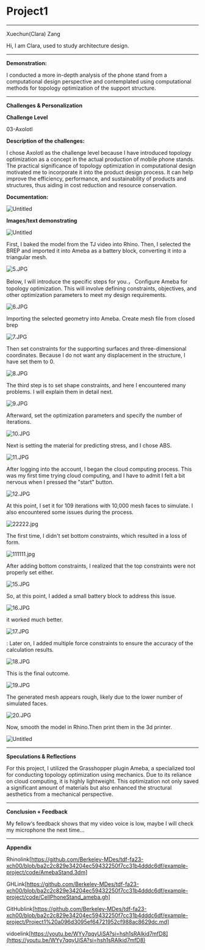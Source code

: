 # Project1

---

Xuechun(Clara) Zang

Hi, I am Clara, used to study architecture design.

---

**Demonstration:**

I conducted a more in-depth analysis of the phone stand from a computational design perspective and contemplated using computational methods for topology optimization of the support structure.

---

**Challenges & Personalization**

**Challenge Level**

03-Axolotl

**Description of the challenges:**

I chose Axolotl as the challenge level because I have introduced topology optimization as a concept in the actual production of mobile phone stands. The practical significance of topology optimization in computational design motivated me to incorporate it into the product design process. It can help improve the efficiency, performance, and sustainability of products and structures, thus aiding in cost reduction and resource conservation.

**Documentation:**

![Untitled](Project1%20a096d3095ef64721952cf988ac8629dc/Untitled.jpeg)

**Images/text demonstrating** 

![Untitled](Project1%20a096d3095ef64721952cf988ac8629dc/Untitled.png)

First, I baked the model from the TJ video into Rhino. Then, I selected the BREP and imported it into Ameba as a battery block, converting it into a triangular mesh.

![5.JPG](Project1%20a096d3095ef64721952cf988ac8629dc/5.jpg)

Below, I will introduce the specific steps for you.， Configure Ameba for topology optimization. This will involve defining constraints, objectives, and other optimization parameters to meet my design requirements.

![6.JPG](Project1%20a096d3095ef64721952cf988ac8629dc/6.jpg)

Importing the selected geometry into Ameba. Create mesh file from closed brep

![7.JPG](Project1%20a096d3095ef64721952cf988ac8629dc/7.jpg)

Then set constraints for the supporting surfaces and three-dimensional coordinates. Because I do not want any displacement in the structure, I have set them to 0.

![8.JPG](Project1%20a096d3095ef64721952cf988ac8629dc/8.jpg)

The third step is to set shape constraints, and here I encountered many problems. I will explain them in detail next.

![9.JPG](Project1%20a096d3095ef64721952cf988ac8629dc/9.jpg)

Afterward, set the optimization parameters and specify the number of iterations.

![10.JPG](Project1%20a096d3095ef64721952cf988ac8629dc/10.jpg)

Next is setting the material for predicting stress, and I chose ABS.

![11.JPG](Project1%20a096d3095ef64721952cf988ac8629dc/11.jpg)

After logging into the account, I began the cloud computing process. This was my first time trying cloud computing, and I have to admit I felt a bit nervous when I pressed the "start" button.

![12.JPG](Project1%20a096d3095ef64721952cf988ac8629dc/12.jpg)

At this point, I set it for 109 iterations with 10,000 mesh faces to simulate. I also encountered some issues during the process.

![22222.jpg](Project1%20a096d3095ef64721952cf988ac8629dc/22222.jpg)

The first time, I didn't set bottom constraints, which resulted in a loss of form.

![111111.jpg](Project1%20a096d3095ef64721952cf988ac8629dc/111111.jpg)

After adding bottom constraints, I realized that the top constraints were not properly set either.

![15.JPG](Project1%20a096d3095ef64721952cf988ac8629dc/15.jpg)

So, at this point, I added a small battery block to address this issue.

![16.JPG](Project1%20a096d3095ef64721952cf988ac8629dc/16.jpg)

it worked much better.

![17.JPG](Project1%20a096d3095ef64721952cf988ac8629dc/17.jpg)

: Later on, I added multiple force constraints to ensure the accuracy of the calculation results.

![18.JPG](Project1%20a096d3095ef64721952cf988ac8629dc/18.jpg)

This is the final outcome.

![19.JPG](Project1%20a096d3095ef64721952cf988ac8629dc/19.jpg)

The generated mesh appears rough, likely due to the lower number of simulated faces.

![20.JPG](Project1%20a096d3095ef64721952cf988ac8629dc/20.jpg)

Now, smooth the model in Rhino.Then print them in the 3d printer.

![Untitled](Project1%20a096d3095ef64721952cf988ac8629dc/Untitled%201.png)

---

**Speculations & Reflections**

For this project, I utilized the Grasshopper plugin Ameba, a specialized tool for conducting topology optimization using mechanics. Due to its reliance on cloud computing, it is highly lightweight. This optimization not only saved a significant amount of materials but also enhanced the structural aesthetics from a mechanical perspective.

---

**Conclusion + Feedback**

My fellow‘s feedback shows that my video voice is low, maybe I will check my microphone the next time…

---

**Appendix**

Rhinolink[https://github.com/Berkeley-MDes/tdf-fa23-xch00/blob/ba2c2c829e34204ec59432250f7cc31b4dddc6df/example-project/code/AmebaStand.3dm]

GHLink[https://github.com/Berkeley-MDes/tdf-fa23-xch00/blob/ba2c2c829e34204ec59432250f7cc31b4dddc6df/example-project/code/CellPhoneStand_ameba.gh]

GitHublink[https://github.com/Berkeley-MDes/tdf-fa23-xch00/blob/ba2c2c829e34204ec59432250f7cc31b4dddc6df/example-project/Project1%20a096d3095ef64721952cf988ac8629dc.md]

vidoelink[https://youtu.be/WYy7qqyUiSA?si=hsh1sRAlkid7mfD8](https://youtu.be/WYy7qqyUiSA?si=hsh1sRAlkid7mfD8)
